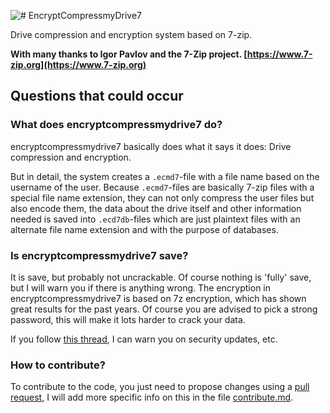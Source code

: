 ![# EncryptCompressmyDrive7](https://raw.githubusercontent.com/Marnix0810/encryptcompressmydrive7/master/img/Logo3.png)

Drive compression and encryption system based on 7-zip.



**With many thanks to Igor Pavlov and the 7-Zip project. [https://www.7-zip.org](https://www.7-zip.org)**

## Questions that could occur

### What does encryptcompressmydrive7 do?

encryptcompressmydrive7 basically does what it says it does:  Drive compression and encryption.

But in detail, the system creates a `.ecmd7`-file with a file name based on the username of the user. Because `.ecmd7`-files are basically 7-zip files with a special file name extension, they can not only compress the user files but also encode them, the data about the drive itself and other information needed is saved into `.ecd7db`-files which are just plaintext files with an alternate file name extension and with the purpose of databases.

### Is encryptcompressmydrive7 save?

It is save, but probably not uncrackable. Of course nothing is 'fully' save, but I will warn you if there is anything wrong. The encryption in encryptcompressmydrive7 is based on 7z encryption, which has shown great results for the past years. Of course you are advised to pick a strong password, this will make it lots harder to crack your data.

If you follow [this thread](https://github.com/Marnix0810/encryptcompressmydrive7/issues/2), I can warn you on security updates, etc.

### How to contribute?

To contribute to the code, you just need to propose changes using a [pull request](https://help.github.com/articles/creating-a-pull-request/), I will add more specific info on this in the file [contribute.md](https://github.com/Marnix0810/encryptcompressmydrive7/blob/master/contribute.md).